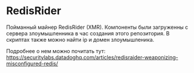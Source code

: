 # RedisRider
Пойманный майнер RedisRider (XMR).
Компоненты были загруженны с сервера злоумышленника в час создания этого репозитория.
В скриптах также можно найти ip и домен злоумышленика.

Подробнее о нем можно почитать тут: https://securitylabs.datadoghq.com/articles/redisraider-weaponizing-misconfigured-redis/